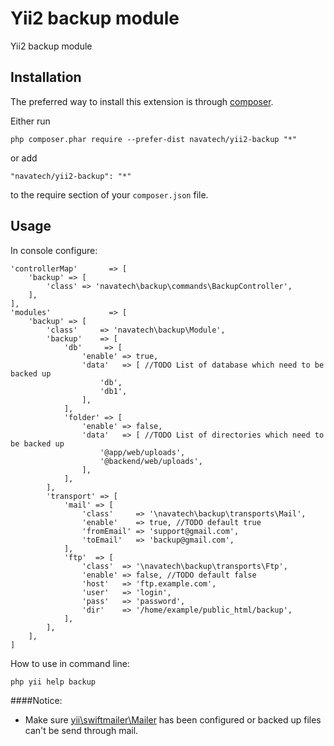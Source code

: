 Yii2 backup module
==================
Yii2 backup module

Installation
------------

The preferred way to install this extension is through [composer](http://getcomposer.org/download/).

Either run

```
php composer.phar require --prefer-dist navatech/yii2-backup "*"
```

or add

```
"navatech/yii2-backup": "*"
```

to the require section of your `composer.json` file.


Usage
-----

In console configure:
```[php]
'controllerMap'       => [
    'backup' => [
        'class' => 'navatech\backup\commands\BackupController',
    ],
],
'modules'             => [
    'backup' => [
        'class'     => 'navatech\backup\Module',
        'backup'    => [
            'db'     => [
                'enable' => true,
                'data'   => [ //TODO List of database which need to be backed up
                    'db',
                    'db1',
                ],
            ],
            'folder' => [
                'enable' => false,
                'data'   => [ //TODO List of directories which need to be backed up
                    '@app/web/uploads',
                    '@backend/web/uploads',
                ],
            ],
        ],
        'transport' => [
            'mail' => [
                'class'     => '\navatech\backup\transports\Mail',
                'enable'    => true, //TODO default true
                'fromEmail' => 'support@gmail.com',
                'toEmail'   => 'backup@gmail.com',
            ],
            'ftp'  => [
                'class'  => '\navatech\backup\transports\Ftp',
                'enable' => false, //TODO default false
                'host'   => 'ftp.example.com',
                'user'   => 'login',
                'pass'   => 'password',
                'dir'    => '/home/example/public_html/backup',
            ],
        ],
    ],
]
```
How to use in command line:
```
php yii help backup
```

####Notice:
* Make sure [yii\swiftmailer\Mailer](http://www.yiiframework.com/doc-2.0/yii-swiftmailer-mailer.html) has been configured or backed up files can't be send through mail.
